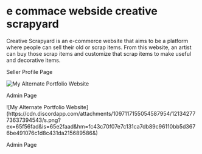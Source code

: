 # e commace webside creative scrapyard
 Creative Scrapyard is an e-commerce website that aims to be a platform where people can sell their old or scrap items. From this website, an artist can buy those scrap items and customize that scrap items to make useful and decorative items.



   <p align="justify"> Seller Profile Page

  </p>

  ![My Alternate Portfolio Website](https://cdn.discordapp.com/attachments/1097117155054587954/1213427773272752158/Picture_1.png?ex=65f56fad&is=65e2faad&hm=4599ba193d7f5e6d2e9674783bf3a4321018de230ca15c4401856627f91e06ab&)
  
 <p align="justify"> Admin Page
    </p>
  ![My Alternate Portfolio Website](https://cdn.discordapp.com/attachments/1097117155054587954/1213427773637394543/s.png?ex=65f56fad&is=65e2faad&hm=fc43c70f07e7c131ca7db89c96110bb5d3676be491076c1d8c431da215689586&)
<p align="justify"> Admin Page
    </p>
